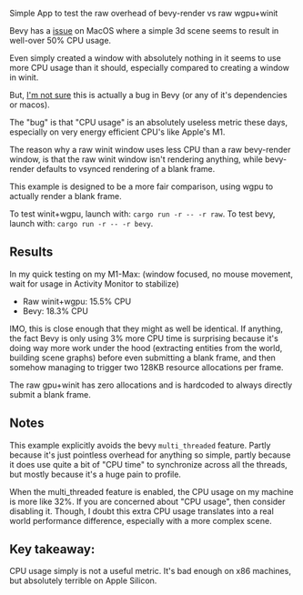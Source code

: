 Simple App to test the raw overhead of bevy-render vs raw wgpu+winit

Bevy has a [issue](https://github.com/bevyengine/bevy/issues/10261) on MacOS where a simple 3d scene seems to result in well-over 50% CPU usage.


Even simply created a window with absolutely nothing in it seems to use more CPU usage than it should,
especially compared to creating a window in winit. 

But, [I'm not sure](https://github.com/bevyengine/bevy/issues/10261#issuecomment-3142080407) this is
actually a bug in Bevy (or any of it's dependencies or macos). 

The "bug" is that "CPU usage" is an absolutely useless metric these days, especially on very energy efficient CPU's like Apple's M1.

The reason why a raw winit window uses less CPU than a raw bevy-render window, is that the raw winit
window isn't rendering anything, while bevy-render defaults to vsynced rendering of a blank frame.

This example is designed to be a more fair comparison, using wgpu to actually render a blank frame.

To test winit+wgpu, launch with: `cargo run -r -- -r raw`. To test bevy, launch with: `cargo run -r -- -r bevy`.

## Results

In my quick testing on my M1-Max:
(window focused, no mouse movement, wait for usage in Activity Monitor to stabilize)

 * Raw winit+wgpu: 15.5% CPU
 * Bevy: 18.3% CPU

IMO, this is close enough that they might as well be identical. 
If anything, the fact Bevy is only using 3% more CPU time is surprising because it's doing way more work under the hood (extracting entities from the world, building scene graphs) before even submitting a blank frame, and then somehow managing to trigger two 128KB resource allocations per frame.

The raw gpu+winit has zero allocations and is hardcoded to always directly submit a blank frame.

## Notes

This example explicitly avoids the bevy `multi_threaded` feature. Partly because it's just pointless overhead for anything so simple, partly because it does use quite a bit of "CPU time" to synchronize across all the threads, but mostly because it's a huge pain to profile.

When the multi_threaded feature is enabled, the CPU usage on my machine is more like 32%. If you are
concerned about "CPU usage", then consider disabling it. Though, I doubt this extra CPU usage translates into a real world performance difference, especially with a more complex scene.

## Key takeaway:

CPU usage simply is not a useful metric. It's bad enough on x86 machines, but absolutely terrible on Apple Silicon.

